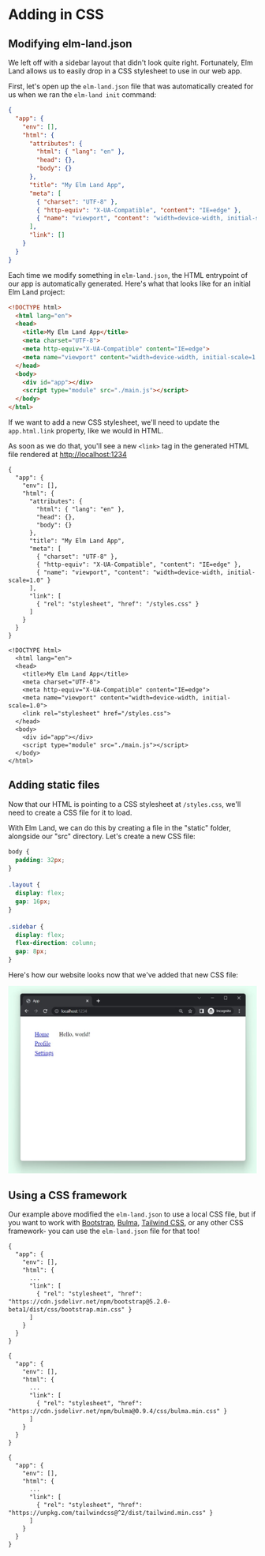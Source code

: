 # Adding in CSS

## Modifying elm-land.json

We left off with a sidebar layout that didn't look quite right. Fortunately, Elm Land allows us to easily drop in a CSS stylesheet to use in our web app.

First, let's open up the `elm-land.json` file that was automatically created for us when we ran the `elm-land init` command:

<code-group>
<code-block title="elm-land.json">

```json
{
  "app": {
    "env": [],
    "html": {
      "attributes": {
        "html": { "lang": "en" },
        "head": {},
        "body": {}
      },
      "title": "My Elm Land App",
      "meta": [
        { "charset": "UTF-8" },
        { "http-equiv": "X-UA-Compatible", "content": "IE=edge" },
        { "name": "viewport", "content": "width=device-width, initial-scale=1.0" }
      ],
      "link": []
    }
  }
}
```

</code-block>
</code-group>

Each time we modify something in `elm-land.json`, the HTML entrypoint of our app is automatically generated. Here's what that looks like for an initial Elm Land project:

<code-group>
<code-block title="Generated HTML">

```html
<!DOCTYPE html>
  <html lang="en">
  <head>
    <title>My Elm Land App</title>
    <meta charset="UTF-8">
    <meta http-equiv="X-UA-Compatible" content="IE=edge">
    <meta name="viewport" content="width=device-width, initial-scale=1.0">
  </head>
  <body>
    <div id="app"></div>
    <script type="module" src="./main.js"></script>
  </body>
</html>
```

</code-block>
</code-group>

If we want to add a new CSS stylesheet, we'll need to update the `app.html.link` property, like we would in HTML.

As soon as we do that, you'll see a new `<link>` tag in the generated HTML file rendered at [http://localhost:1234](http://localhost:1234)

<code-group>
<code-block title="elm-land.json">

```json{16-18}
{
  "app": {
    "env": [],
    "html": {
      "attributes": {
        "html": { "lang": "en" },
        "head": {},
        "body": {}
      },
      "title": "My Elm Land App",
      "meta": [
        { "charset": "UTF-8" },
        { "http-equiv": "X-UA-Compatible", "content": "IE=edge" },
        { "name": "viewport", "content": "width=device-width, initial-scale=1.0" }
      ],
      "link": [
        { "rel": "stylesheet", "href": "/styles.css" }
      ]
    }
  }
}
```

</code-block>
</code-group>

<code-group>
<code-block title="Generated HTML">

```html{8}
<!DOCTYPE html>
  <html lang="en">
  <head>
    <title>My Elm Land App</title>
    <meta charset="UTF-8">
    <meta http-equiv="X-UA-Compatible" content="IE=edge">
    <meta name="viewport" content="width=device-width, initial-scale=1.0">
    <link rel="stylesheet" href="/styles.css">
  </head>
  <body>
    <div id="app"></div>
    <script type="module" src="./main.js"></script>
  </body>
</html>
```

</code-block>
</code-group>


## Adding static files

Now that our HTML is pointing to a CSS stylesheet at `/styles.css`, we'll need to create a CSS file for it to load.

With Elm Land, we can do this by creating a file in the "static" folder, alongside our "src" directory. Let's create a new CSS file:

<code-group>
<code-block title="./static/styles.css">

```css
body {
  padding: 32px;
}

.layout {
  display: flex;
  gap: 16px;
}

.sidebar {
  display: flex;
  flex-direction: column;
  gap: 8px;
}
```

</code-block>
</code-group>


Here's how our website looks now that we've added that new CSS file:

![Sidebar is actually on the side of the page content](./css/layout-after-css.jpg)

## Using a CSS framework

Our example above modified the `elm-land.json` to use a local CSS file, but if you want to work with [Bootstrap](https://getbootstrap.com/), [Bulma](https://bulma.io/), [Tailwind CSS](https://tailwindcss.com/), or any other CSS framework- you can use the `elm-land.json` file for that too!


<code-group>
<code-block title="Bootstrap">

```json{6-8}
{
  "app": {
    "env": [],
    "html": {
      ...
      "link": [
        { "rel": "stylesheet", "href": "https://cdn.jsdelivr.net/npm/bootstrap@5.2.0-beta1/dist/css/bootstrap.min.css" }
      ]
    }
  }
}
```

</code-block>
<code-block title="Bulma">

```json{6-8}
{
  "app": {
    "env": [],
    "html": {
      ...
      "link": [
        { "rel": "stylesheet", "href": "https://cdn.jsdelivr.net/npm/bulma@0.9.4/css/bulma.min.css" }
      ]
    }
  }
}
```

</code-block>
<code-block title="Tailwind CSS">

```json{6-8}
{
  "app": {
    "env": [],
    "html": {
      ...
      "link": [
        { "rel": "stylesheet", "href": "https://unpkg.com/tailwindcss@^2/dist/tailwind.min.css" }
      ]
    }
  }
}
```

</code-block>
</code-group>

